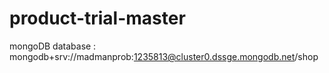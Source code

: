 # product-trial-master
mongoDB database : mongodb+srv://madmanprob:1235813@cluster0.dssge.mongodb.net/shop